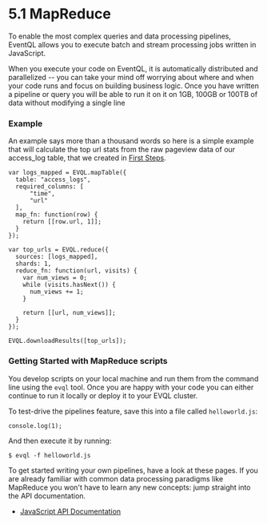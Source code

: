 5.1 MapReduce
=============

To enable the most complex queries and data processing pipelines, EventQL allows you
to execute batch and stream processing jobs written in JavaScript.

When you execute your code on EventQL, it is automatically distributed and parallelized --
you can take your mind off worrying about where and when your code runs and focus
on building business logic. Once you have written a pipeline or query you will be
able to run it on it on 1GB, 100GB or 100TB of data without modifying a single
line

### Example

An example says more than a thousand words so here is a simple example that will
calculate the top url stats from the raw pageview data of our access_log table, that
we created in [First Steps](../../getting-started/first-steps).

    var logs_mapped = EVQL.mapTable({
      table: "access_logs",
      required_columns: [
          "time",
          "url"
      ],
      map_fn: function(row) {
        return [[row.url, 1]];
      }
    });

    var top_urls = EVQL.reduce({
      sources: [logs_mapped],
      shards: 1,
      reduce_fn: function(url, visits) {
        var num_views = 0;
        while (visits.hasNext()) {
          num_views += 1;
        }

        return [[url, num_views]];
      }
    });

    EVQL.downloadResults([top_urls]);




### Getting Started with MapReduce scripts

You develop scripts on your local machine and run them from the command line
using the `evql` tool. Once you are happy with your code you can either continue
to run it locally or deploy it to your EVQL cluster.

To test-drive the pipelines feature, save this into a file called `helloworld.js`:

    console.log(1);

And then execute it by running:

    $ evql -f helloworld.js


To get started writing your own pipelines, have a look at these pages. If you
are already familiar with common data processing paradigms like MapReduce you
won't have to learn any new concepts: jump straight into the API documentation.

  - [JavaScript API Documentation](../../api/javascript_mapreduce/)






